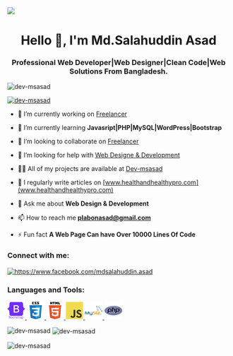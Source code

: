 <img src="https://i.postimg.cc/qBSzL7sW/Image-for-github.jpg">
<h1 align="center">Hello 👋, I'm Md.Salahuddin Asad</h1>
<h3 align="center">Professional Web Developer|Web Designer|Clean Code|Web Solutions From Bangladesh.</h3>

<p align="left"> <img src="https://komarev.com/ghpvc/?username=dev-msasad&label=Profile%20views&color=0e75b6&style=flat" alt="dev-msasad" /> </p>

<p align="left"> <a href="https://github.com/ryo-ma/github-profile-trophy"><img src="https://github-profile-trophy.vercel.app/?username=dev-msasad" alt="dev-msasad" /></a> </p>

- 🔭 I’m currently working on [Freelancer](https://www.freelancer.com.bd/u/mdsalahuddinasad)

- 🌱 I’m currently learning **Javasript|PHP|MySQL|WordPress|Bootstrap**

- 👯 I’m looking to collaborate on [Freelancer](https://www.freelancer.com.bd/u/mdsalahuddinasad)

- 🤝 I’m looking for help with [Web Designe & Development](https://www.freelancer.com.bd/u/mdsalahuddinasad)

- 👨‍💻 All of my projects are available at [Dev-msasad](Dev-msasad)

- 📝 I regularly write articles on [www.healthandhealthypro.com](www.healthandhealthypro.com)

- 💬 Ask me about **Web Design & Development**

- 📫 How to reach me **plabonasad@gmail.com**

- ⚡ Fun fact **A Web Page Can have Over 10000 Lines Of Code**

<h3 align="left">Connect with me:</h3>
<p align="left">
<a href="https://fb.com/https://www.facebook.com/mdsalahuddin.asad" target="blank"><img align="center" src="https://raw.githubusercontent.com/rahuldkjain/github-profile-readme-generator/master/src/images/icons/Social/facebook.svg" alt="https://www.facebook.com/mdsalahuddin.asad" height="30" width="40" /></a>
</p>

<h3 align="left">Languages and Tools:</h3>
<p align="left"> <a href="https://getbootstrap.com" target="_blank" rel="noreferrer"> <img src="https://raw.githubusercontent.com/devicons/devicon/master/icons/bootstrap/bootstrap-plain-wordmark.svg" alt="bootstrap" width="40" height="40"/> </a> <a href="https://www.w3schools.com/css/" target="_blank" rel="noreferrer"> <img src="https://raw.githubusercontent.com/devicons/devicon/master/icons/css3/css3-original-wordmark.svg" alt="css3" width="40" height="40"/> </a> <a href="https://www.w3.org/html/" target="_blank" rel="noreferrer"> <img src="https://raw.githubusercontent.com/devicons/devicon/master/icons/html5/html5-original-wordmark.svg" alt="html5" width="40" height="40"/> </a> <a href="https://developer.mozilla.org/en-US/docs/Web/JavaScript" target="_blank" rel="noreferrer"> <img src="https://raw.githubusercontent.com/devicons/devicon/master/icons/javascript/javascript-original.svg" alt="javascript" width="40" height="40"/> </a> <a href="https://www.mysql.com/" target="_blank" rel="noreferrer"> <img src="https://raw.githubusercontent.com/devicons/devicon/master/icons/mysql/mysql-original-wordmark.svg" alt="mysql" width="40" height="40"/> </a> <a href="https://www.php.net" target="_blank" rel="noreferrer"> <img src="https://raw.githubusercontent.com/devicons/devicon/master/icons/php/php-original.svg" alt="php" width="40" height="40"/> </a> </p>

<p><img align="left" src="https://github-readme-stats.vercel.app/api/top-langs?username=dev-msasad&show_icons=true&locale=en&layout=compact" alt="dev-msasad" /></p>

<p>&nbsp;<img align="center" src="https://github-readme-stats.vercel.app/api?username=dev-msasad&show_icons=true&locale=en" alt="dev-msasad" /></p>

<p><img align="center" src="https://github-readme-streak-stats.herokuapp.com/?user=dev-msasad&" alt="dev-msasad" /></p>
